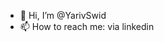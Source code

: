 - 👋 Hi, I’m @YarivSwid
- 📫 How to reach me: via linkedin 

<!---
YarivSwid/YarivSwid is a ✨ special ✨ repository because its `README.md` (this file) appears on your GitHub profile.
You can click the Preview link to take a look at your changes.
--->
